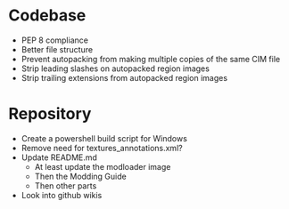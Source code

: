 # Codebase
- PEP 8 compliance
- Better file structure
- Prevent autopacking from making multiple copies of the same CIM file
- Strip leading slashes on autopacked region images
- Strip trailing extensions from autopacked region images

# Repository
- Create a powershell build script for Windows
- Remove need for textures_annotations.xml?
- Update README.md
  - At least update the modloader image
  - Then the Modding Guide
  - Then other parts
- Look into github wikis
